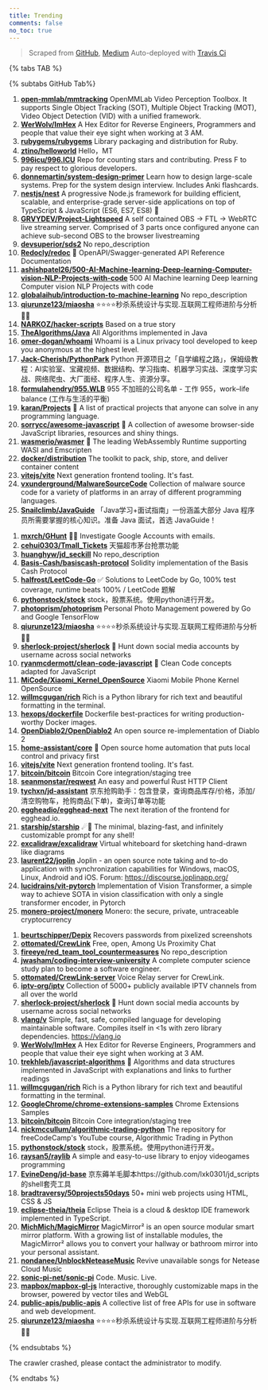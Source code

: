 ```yaml
---
title: Trending
comments: false
no_toc: true
---
```


> Scraped from [GitHub](https://github.com/trending), [Medium](https://medium.com/topic/popular)
Auto-deployed with [Travis Ci](https://travis-ci.org/)

{% tabs TAB %}
<!-- tab GitHub -->
{% subtabs GitHub Tab%}
<!-- tab Daily -->
1. [**open-mmlab/mmtracking**](https://github.com/open-mmlab/mmtracking)
OpenMMLab Video Perception Toolbox. It supports Single Object Tracking (SOT), Multiple Object Tracking (MOT), Video Object Detection (VID) with a unified framework.
2. [**WerWolv/ImHex**](https://github.com/WerWolv/ImHex)
A Hex Editor for Reverse Engineers, Programmers and people that value their eye sight when working at 3 AM.
3. [**rubygems/rubygems**](https://github.com/rubygems/rubygems)
Library packaging and distribution for Ruby.
4. [**ztino/helloworld**](https://github.com/ztino/helloworld)
Hello，MT
5. [**996icu/996.ICU**](https://github.com/996icu/996.ICU)
Repo for counting stars and contributing. Press F to pay respect to glorious developers.
6. [**donnemartin/system-design-primer**](https://github.com/donnemartin/system-design-primer)
Learn how to design large-scale systems. Prep for the system design interview. Includes Anki flashcards.
7. [**nestjs/nest**](https://github.com/nestjs/nest)
A progressive Node.js framework for building efficient, scalable, and enterprise-grade server-side applications on top of TypeScript & JavaScript (ES6, ES7, ES8) 🚀
8. [**GRVYDEV/Project-Lightspeed**](https://github.com/GRVYDEV/Project-Lightspeed)
A self contained OBS -> FTL -> WebRTC live streaming server. Comprised of 3 parts once configured anyone can achieve sub-second OBS to the browser livestreaming
9. [**devsuperior/sds2**](https://github.com/devsuperior/sds2)
No repo_description
10. [**Redocly/redoc**](https://github.com/Redocly/redoc)
📘 OpenAPI/Swagger-generated API Reference Documentation
11. [**ashishpatel26/500-AI-Machine-learning-Deep-learning-Computer-vision-NLP-Projects-with-code**](https://github.com/ashishpatel26/500-AI-Machine-learning-Deep-learning-Computer-vision-NLP-Projects-with-code)
500 AI Machine learning Deep learning Computer vision NLP Projects with code
12. [**globalaihub/introduction-to-machine-learning**](https://github.com/globalaihub/introduction-to-machine-learning)
No repo_description
13. [**qiurunze123/miaosha**](https://github.com/qiurunze123/miaosha)
⭐⭐⭐⭐秒杀系统设计与实现.互联网工程师进阶与分析🙋🐓
14. [**NARKOZ/hacker-scripts**](https://github.com/NARKOZ/hacker-scripts)
Based on a true story
15. [**TheAlgorithms/Java**](https://github.com/TheAlgorithms/Java)
All Algorithms implemented in Java
16. [**omer-dogan/whoami**](https://github.com/omer-dogan/whoami)
Whoami is a Linux privacy tool developed to keep you anonymous at the highest level.
17. [**Jack-Cherish/PythonPark**](https://github.com/Jack-Cherish/PythonPark)
Python 开源项目之「自学编程之路」，保姆级教程：AI实验室、宝藏视频、数据结构、学习指南、机器学习实战、深度学习实战、网络爬虫、大厂面经、程序人生、资源分享。
18. [**formulahendry/955.WLB**](https://github.com/formulahendry/955.WLB)
955 不加班的公司名单 - 工作 955，work–life balance (工作与生活的平衡)
19. [**karan/Projects**](https://github.com/karan/Projects)
📃 A list of practical projects that anyone can solve in any programming language.
20. [**sorrycc/awesome-javascript**](https://github.com/sorrycc/awesome-javascript)
🐢 A collection of awesome browser-side JavaScript libraries, resources and shiny things.
21. [**wasmerio/wasmer**](https://github.com/wasmerio/wasmer)
🚀 The leading WebAssembly Runtime supporting WASI and Emscripten
22. [**docker/distribution**](https://github.com/docker/distribution)
The toolkit to pack, ship, store, and deliver container content
23. [**vitejs/vite**](https://github.com/vitejs/vite)
Next generation frontend tooling. It's fast.
24. [**vxunderground/MalwareSourceCode**](https://github.com/vxunderground/MalwareSourceCode)
Collection of malware source code for a variety of platforms in an array of different programming languages.
25. [**Snailclimb/JavaGuide**](https://github.com/Snailclimb/JavaGuide)
「Java学习+面试指南」一份涵盖大部分 Java 程序员所需要掌握的核心知识。准备 Java 面试，首选 JavaGuide！
<!-- endtab -->
<!-- tab Weekly -->
1. [**mxrch/GHunt**](https://github.com/mxrch/GHunt)
🕵️‍♂️ Investigate Google Accounts with emails.
2. [**cehui0303/Tmall_Tickets**](https://github.com/cehui0303/Tmall_Tickets)
天猫超市茅台抢票功能
3. [**huanghyw/jd_seckill**](https://github.com/huanghyw/jd_seckill)
No repo_description
4. [**Basis-Cash/basiscash-protocol**](https://github.com/Basis-Cash/basiscash-protocol)
Solidity implementation of the Basis Cash Protocol
5. [**halfrost/LeetCode-Go**](https://github.com/halfrost/LeetCode-Go)
✅ Solutions to LeetCode by Go, 100% test coverage, runtime beats 100% / LeetCode 题解
6. [**pythonstock/stock**](https://github.com/pythonstock/stock)
stock，股票系统。使用python进行开发。
7. [**photoprism/photoprism**](https://github.com/photoprism/photoprism)
Personal Photo Management powered by Go and Google TensorFlow
8. [**qiurunze123/miaosha**](https://github.com/qiurunze123/miaosha)
⭐⭐⭐⭐秒杀系统设计与实现.互联网工程师进阶与分析🙋🐓
9. [**sherlock-project/sherlock**](https://github.com/sherlock-project/sherlock)
🔎 Hunt down social media accounts by username across social networks
10. [**ryanmcdermott/clean-code-javascript**](https://github.com/ryanmcdermott/clean-code-javascript)
🛁 Clean Code concepts adapted for JavaScript
11. [**MiCode/Xiaomi_Kernel_OpenSource**](https://github.com/MiCode/Xiaomi_Kernel_OpenSource)
Xiaomi Mobile Phone Kernel OpenSource
12. [**willmcgugan/rich**](https://github.com/willmcgugan/rich)
Rich is a Python library for rich text and beautiful formatting in the terminal.
13. [**hexops/dockerfile**](https://github.com/hexops/dockerfile)
Dockerfile best-practices for writing production-worthy Docker images.
14. [**OpenDiablo2/OpenDiablo2**](https://github.com/OpenDiablo2/OpenDiablo2)
An open source re-implementation of Diablo 2
15. [**home-assistant/core**](https://github.com/home-assistant/core)
🏡 Open source home automation that puts local control and privacy first
16. [**vitejs/vite**](https://github.com/vitejs/vite)
Next generation frontend tooling. It's fast.
17. [**bitcoin/bitcoin**](https://github.com/bitcoin/bitcoin)
Bitcoin Core integration/staging tree
18. [**seanmonstar/reqwest**](https://github.com/seanmonstar/reqwest)
An easy and powerful Rust HTTP Client
19. [**tychxn/jd-assistant**](https://github.com/tychxn/jd-assistant)
京东抢购助手：包含登录，查询商品库存/价格，添加/清空购物车，抢购商品(下单)，查询订单等功能
20. [**eggheadio/egghead-next**](https://github.com/eggheadio/egghead-next)
The next iteration of the frontend for egghead.io.
21. [**starship/starship**](https://github.com/starship/starship)
☄🌌️ The minimal, blazing-fast, and infinitely customizable prompt for any shell!
22. [**excalidraw/excalidraw**](https://github.com/excalidraw/excalidraw)
Virtual whiteboard for sketching hand-drawn like diagrams
23. [**laurent22/joplin**](https://github.com/laurent22/joplin)
Joplin - an open source note taking and to-do application with synchronization capabilities for Windows, macOS, Linux, Android and iOS. Forum: https://discourse.joplinapp.org/
24. [**lucidrains/vit-pytorch**](https://github.com/lucidrains/vit-pytorch)
Implementation of Vision Transformer, a simple way to achieve SOTA in vision classification with only a single transformer encoder, in Pytorch
25. [**monero-project/monero**](https://github.com/monero-project/monero)
Monero: the secure, private, untraceable cryptocurrency
<!-- endtab -->
<!-- tab Monthly -->
1. [**beurtschipper/Depix**](https://github.com/beurtschipper/Depix)
Recovers passwords from pixelized screenshots
2. [**ottomated/CrewLink**](https://github.com/ottomated/CrewLink)
Free, open, Among Us Proximity Chat
3. [**fireeye/red_team_tool_countermeasures**](https://github.com/fireeye/red_team_tool_countermeasures)
No repo_description
4. [**jwasham/coding-interview-university**](https://github.com/jwasham/coding-interview-university)
A complete computer science study plan to become a software engineer.
5. [**ottomated/CrewLink-server**](https://github.com/ottomated/CrewLink-server)
Voice Relay server for CrewLink.
6. [**iptv-org/iptv**](https://github.com/iptv-org/iptv)
Collection of 5000+ publicly available IPTV channels from all over the world
7. [**sherlock-project/sherlock**](https://github.com/sherlock-project/sherlock)
🔎 Hunt down social media accounts by username across social networks
8. [**vlang/v**](https://github.com/vlang/v)
Simple, fast, safe, compiled language for developing maintainable software. Compiles itself in <1s with zero library dependencies. https://vlang.io
9. [**WerWolv/ImHex**](https://github.com/WerWolv/ImHex)
A Hex Editor for Reverse Engineers, Programmers and people that value their eye sight when working at 3 AM.
10. [**trekhleb/javascript-algorithms**](https://github.com/trekhleb/javascript-algorithms)
📝 Algorithms and data structures implemented in JavaScript with explanations and links to further readings
11. [**willmcgugan/rich**](https://github.com/willmcgugan/rich)
Rich is a Python library for rich text and beautiful formatting in the terminal.
12. [**GoogleChrome/chrome-extensions-samples**](https://github.com/GoogleChrome/chrome-extensions-samples)
Chrome Extensions Samples
13. [**bitcoin/bitcoin**](https://github.com/bitcoin/bitcoin)
Bitcoin Core integration/staging tree
14. [**nickmccullum/algorithmic-trading-python**](https://github.com/nickmccullum/algorithmic-trading-python)
The repository for freeCodeCamp's YouTube course, Algorithmic Trading in Python
15. [**pythonstock/stock**](https://github.com/pythonstock/stock)
stock，股票系统。使用python进行开发。
16. [**raysan5/raylib**](https://github.com/raysan5/raylib)
A simple and easy-to-use library to enjoy videogames programming
17. [**EvineDeng/jd-base**](https://github.com/EvineDeng/jd-base)
京东薅羊毛脚本https://github.com/lxk0301/jd_scripts 的shell套壳工具
18. [**bradtraversy/50projects50days**](https://github.com/bradtraversy/50projects50days)
50+ mini web projects using HTML, CSS & JS
19. [**eclipse-theia/theia**](https://github.com/eclipse-theia/theia)
Eclipse Theia is a cloud & desktop IDE framework implemented in TypeScript.
20. [**MichMich/MagicMirror**](https://github.com/MichMich/MagicMirror)
MagicMirror² is an open source modular smart mirror platform. With a growing list of installable modules, the MagicMirror² allows you to convert your hallway or bathroom mirror into your personal assistant.
21. [**nondanee/UnblockNeteaseMusic**](https://github.com/nondanee/UnblockNeteaseMusic)
Revive unavailable songs for Netease Cloud Music
22. [**sonic-pi-net/sonic-pi**](https://github.com/sonic-pi-net/sonic-pi)
Code. Music. Live.
23. [**mapbox/mapbox-gl-js**](https://github.com/mapbox/mapbox-gl-js)
Interactive, thoroughly customizable maps in the browser, powered by vector tiles and WebGL
24. [**public-apis/public-apis**](https://github.com/public-apis/public-apis)
A collective list of free APIs for use in software and web development.
25. [**qiurunze123/miaosha**](https://github.com/qiurunze123/miaosha)
⭐⭐⭐⭐秒杀系统设计与实现.互联网工程师进阶与分析🙋🐓
<!-- endtab -->
{% endsubtabs %}
<!-- endtab -->
<!-- tab Medium -->
The crawler crashed, please contact the administrator to modify.
<!-- endtab -->
{% endtabs %}
